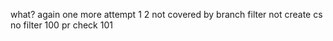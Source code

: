 what?
again
one more attempt 
1
2
not covered by branch filter
not create cs
no filter
100
pr check
101
